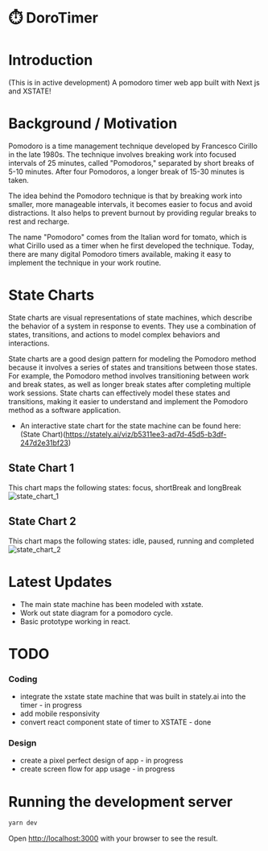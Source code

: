 # ⏱️ DoroTimer
#  Introduction
(This is in active development) A pomodoro timer web app built with Next js and XSTATE!

# Background / Motivation
Pomodoro is a time management technique developed by Francesco Cirillo in the late 1980s. The technique involves breaking work into focused intervals of 25 minutes, called "Pomodoros," separated by short breaks of 5-10 minutes. After four Pomodoros, a longer break of 15-30 minutes is taken.

The idea behind the Pomodoro technique is that by breaking work into smaller, more manageable intervals, it becomes easier to focus and avoid distractions. It also helps to prevent burnout by providing regular breaks to rest and recharge.

The name "Pomodoro" comes from the Italian word for tomato, which is what Cirillo used as a timer when he first developed the technique. Today, there are many digital Pomodoro timers available, making it easy to implement the technique in your work routine.

# State Charts

State charts are visual representations of state machines, which describe the behavior of a system in response to events. They use a combination of states, transitions, and actions to model complex behaviors and interactions. 

State charts are a good design pattern for modeling the Pomodoro method because it involves a series of states and transitions between those states. For example, the Pomodoro method involves transitioning between work and break states, as well as longer break states after completing multiple work sessions. State charts can effectively model these states and transitions, making it easier to understand and implement the Pomodoro method as a software application.

- An interactive state chart for the state machine can be found here: (State Chart)(https://stately.ai/viz/b5311ee3-ad7d-45d5-b3df-247d2e31bf23)
## State Chart 1
This chart maps the following states: focus, shortBreak and longBreak
![state_chart_1](https://user-images.githubusercontent.com/33190221/235471827-028b006c-bc4a-4020-b4d6-b0a803e9b405.png)
## State Chart 2
This chart maps the following states: idle, paused, running and completed
![state_chart_2](https://user-images.githubusercontent.com/33190221/235472190-231cc4f8-8bb9-4094-8d67-c71edfe94e24.png)

# Latest Updates
- The main state machine has been modeled with xstate.
- Work out state diagram for a pomodoro cycle.
- Basic prototype working in react.

# TODO
### Coding
- integrate the xstate state machine that was built in stately.ai into the timer - in progress
- add mobile responsivity
- convert react component state of timer to XSTATE - done

### Design
- create a pixel perfect design of app - in progress
- create screen flow for app usage - in progress

# Running the development server

```bash
yarn dev
```

Open [http://localhost:3000](http://localhost:3000) with your browser to see the result.
